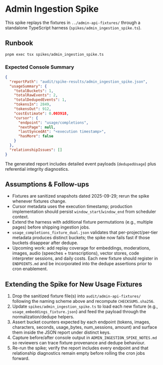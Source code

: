 # Admin Ingestion Spike

This spike replays the fixtures in `../admin-api-fixtures/` through a standalone TypeScript harness (`spikes/admin_ingestion_spike.ts`).

## Runbook

```bash
pnpm exec tsx spikes/admin_ingestion_spike.ts
```

### Expected Console Summary

```json
{
  "reportPath": "audit/spike-results/admin_ingestion_spike.json",
  "usageSummary": {
    "totalBuckets": 1,
    "totalRawEvents": 2,
    "totalDedupedEvents": 1,
    "tokensIn": 2849,
    "tokensOut": 912,
    "costEstimate": 0.003918,
    "cursor": {
      "endpoint": "usage/completions",
      "nextPage": null,
      "lastSyncedAt": "<execution timestamp>",
      "hasMore": false
    }
  },
  "relationshipIssues": []
}
```

The generated report includes detailed event payloads (`dedupedUsage`) plus referential integrity diagnostics.

## Assumptions & Follow-ups

- Fixtures are sanitized snapshots dated 2025-09-29; rerun the spike whenever fixtures change.
- Cursor metadata uses the execution timestamp; production implementation should persist `window_start`/`window_end` from scheduler context.
- Extend the harness with additional fixture permutations (e.g., multiple pages) before shipping ingestion jobs.
- `usage_completions_fixture_dual.json` validates that per-project/per-tier metadata produces distinct buckets; the spike now fails fast if those buckets disappear after dedupe.
- Upcoming work: add replay coverage for embeddings, moderations, images, audio (speeches + transcriptions), vector stores, code interpreter sessions, and daily costs. Each new fixture should register in `ENDPOINTS.md` and be incorporated into the dedupe assertions prior to cron enablement.
## Extending the Spike for New Usage Fixtures

1. Drop the sanitized fixture file(s) into `audit/admin-api-fixtures/` following the naming scheme above and recompute `CHECKSUMS.sha256`.
2. Update `spikes/admin_ingestion_spike.ts` to load each new fixture (e.g., `usage_embeddings_fixture.json`) and feed the payload through the normalization/dedupe helpers.
3. Assert bucket counters expected by each endpoint (tokens, images, characters, seconds, usage_bytes, num_sessions, amount) and surface them inside the JSON report under distinct keys.
4. Capture before/after console output in `ADMIN_INGESTION_SPIKE_NOTES.md` so reviewers can trace fixture provenance and dedupe behaviour.
5. Re-run the spike; verify the report includes every endpoint and that relationship diagnostics remain empty before rolling the cron jobs forward.

